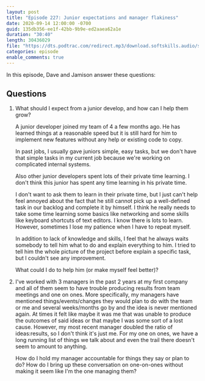 ```yaml
---
layout: post
title: "Episode 227: Junior expectations and manager flakiness"
date: 2020-09-14 12:00:00 -0700
guid: 135db356-ee1f-42bb-9b9e-ed2aaea62a1e
duration: "30:40"
length: 30436029
file: "https://dts.podtrac.com/redirect.mp3/download.softskills.audio/sse-227.mp3"
categories: episode
enable_comments: true
---
```


In this episode, Dave and Jamison answer these questions:

## Questions

1. What should I expect from a junior develop, and how can I help them grow?
   
   A junior developer joined my team of 4 a few months ago. He has learned things at a reasonable speed but it is still hard for him to implement new features without any help or existing code to copy.
   
   In past jobs, I usually gave juniors simple, easy tasks, but we don't have that simple tasks in my current job because we're working on complicated internal systems.
   
   Also other junior developers spent lots of their private time learning. I don't think this junior has spent any time learning in his private time.
   
   I don't want to ask them to learn in their private time, but I just can't help feel annoyed about the fact that he still cannot pick up a well-defined task in our backlog and complete it by himself. I think he really needs to take some time learning some basics like networking and some skills like keyboard shortcuts of text editors. I know there is lots to learn. However, sometimes I lose my patience when I have to repeat myself.
   
   In addition to lack of knowledge and skills, I feel that he always waits somebody to tell him what to do and explain everything to him. I tried to tell him the whole picture of the project before explain a specific task, but I couldn't see any improvement.
   
   What could I do to help him (or make myself feel better)?


2. I've worked with 3 managers in the past 2 years at my first company and all of them seem to have trouble producing results from team meetings and one on ones. More specifically, my managers have mentioned things/events/changes they would plan to do with the team or me and several weeks/months go by and the idea is never mentioned again. At times it felt like maybe it was me that was unable to produce the outcomes of said ideas or that maybe I was some sort of a lost cause. However, my most recent manager doubled the ratio of ideas:results, so I don't think it's just me. For my one on ones, we have a long running list of things we talk about and even the trail there doesn't seem to amount to anything.
   
   How do I hold my manager accountable for things they say or plan to do? How do I bring up these conversation on one-on-ones without making it seem like I'm the one managing them?
